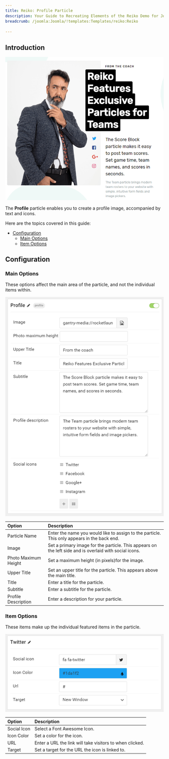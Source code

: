 ```yaml
---
title: Reiko: Profile Particle
description: Your Guide to Recreating Elements of the Reiko Demo for Joomla
breadcrumb: /joomla:Joomla/!templates:Templates/reiko:Reiko

---
```


## Introduction

![](assets/particle_profile1.png)

The **Profile** particle enables you to create a profile image, accompanied by text and icons.

Here are the topics covered in this guide:

* [Configuration](#configuration)
    - [Main Options](#main-options)
    - [Item Options](#item-options)

## Configuration

### Main Options 

These options affect the main area of the particle, and not the individual items within.

![](assets/particle_profile2.png)

| Option               | Description                                                                                            |
| :-----               | :-----                                                                                                 |
| Particle Name        | Enter the name you would like to assign to the particle. This only appears in the back end.            |
| Image                | Set a primary image for the particle. This appears on the left side and is overlaid with social icons. |
| Photo Maximum Height | Set a maximum height (in pixels)for the image.                                                         |
| Upper Title          | Set an upper title for the particle. This appears above the main title.                                |
| Title                | Enter a title for the particle.                                                                        |
| Subtitle             | Enter a subtitle for the particle.                                                                     |
| Profile Description  | Enter a description for your particle.                                                                 |

### Item Options

These items make up the individual featured items in the particle.

![](assets/particle_profile3.png)

| Option      | Description                                              |
| :-----      | :-----                                                   |
| Social Icon | Select a Font Awesome Icon.                              |
| Icon Color  | Set a color for the icon.                                |
| URL         | Enter a URL the link will take visitors to when clicked. |
| Target      | Set a target for the URL the icon is linked to.          |


